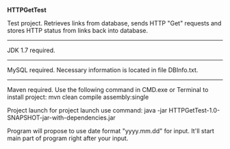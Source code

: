 **HTTPGetTest**

Test project. Retrieves links from database, sends HTTP "Get" requests and stores HTTP status from links back into database.
***
JDK 1.7 required.
***
MySQL required. Necessary information is located in file DBInfo.txt. 
***
Maven required. Use the following command in CMD.exe or Terminal to install project:
mvn clean compile assembly:single

Project launch for project launch use command:
java -jar HTTPGetTest-1.0-SNAPSHOT-jar-with-dependencies.jar

Program will propose to use date format "yyyy.mm.dd" for input. It'll start main part of program right after your input.
